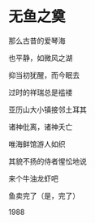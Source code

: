    

# 无鱼之奠

那么古昔的爱琴海

也平静，如微风之湖

抑当初犹醒，而今眠去

过时的祥瑞总是褴褛

亚历山大小镇接邻土耳其

诸神仳离，诸神夭亡

唯海鲜馆游人如织

其貌不扬的侍者惺忪地说

来个牛油龙虾吧

鱼卖完了（是，完了）

1988